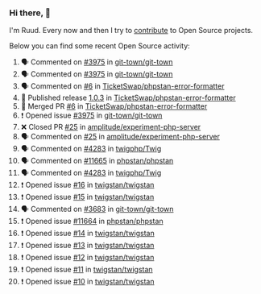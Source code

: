 ### Hi there, 👋

I'm Ruud. Every now and then I try to [contribute](https://github.com/pulls?q=+is%3Apr+author%3Aruudk+archived%3Afalse+is%3Apublic+) to Open Source projects.

Below you can find some recent Open Source activity:

<!--START_SECTION:activity-->
1. 🗣 Commented on [#3975](https://github.com/git-town/git-town/issues/3975#issuecomment-2343452130) in [git-town/git-town](https://github.com/git-town/git-town)
2. 🗣 Commented on [#3975](https://github.com/git-town/git-town/issues/3975#issuecomment-2342758723) in [git-town/git-town](https://github.com/git-town/git-town)
3. 🗣 Commented on [#6](https://github.com/TicketSwap/phpstan-error-formatter/pull/6#issuecomment-2341546647) in [TicketSwap/phpstan-error-formatter](https://github.com/TicketSwap/phpstan-error-formatter)
4. 🚀 Published release [1.0.3](https://github.com/TicketSwap/phpstan-error-formatter/releases/tag/1.0.3) in [TicketSwap/phpstan-error-formatter](https://github.com/TicketSwap/phpstan-error-formatter)
5. 🎉 Merged PR [#6](https://github.com/TicketSwap/phpstan-error-formatter/pull/6) in [TicketSwap/phpstan-error-formatter](https://github.com/TicketSwap/phpstan-error-formatter)
6. ❗ Opened issue [#3975](https://github.com/git-town/git-town/issues/3975) in [git-town/git-town](https://github.com/git-town/git-town)
7. ❌ Closed PR [#25](https://github.com/amplitude/experiment-php-server/pull/25) in [amplitude/experiment-php-server](https://github.com/amplitude/experiment-php-server)
8. 🗣 Commented on [#25](https://github.com/amplitude/experiment-php-server/pull/25#issuecomment-2340137616) in [amplitude/experiment-php-server](https://github.com/amplitude/experiment-php-server)
9. 🗣 Commented on [#4283](https://github.com/twigphp/Twig/pull/4283#issuecomment-2339919718) in [twigphp/Twig](https://github.com/twigphp/Twig)
10. 🗣 Commented on [#11665](https://github.com/phpstan/phpstan/issues/11665#issuecomment-2339842134) in [phpstan/phpstan](https://github.com/phpstan/phpstan)
11. 🗣 Commented on [#4283](https://github.com/twigphp/Twig/pull/4283#issuecomment-2339816278) in [twigphp/Twig](https://github.com/twigphp/Twig)
12. ❗ Opened issue [#16](https://github.com/twigstan/twigstan/issues/16) in [twigstan/twigstan](https://github.com/twigstan/twigstan)
13. ❗ Opened issue [#15](https://github.com/twigstan/twigstan/issues/15) in [twigstan/twigstan](https://github.com/twigstan/twigstan)
14. 🗣 Commented on [#3683](https://github.com/git-town/git-town/issues/3683#issuecomment-2337990456) in [git-town/git-town](https://github.com/git-town/git-town)
15. ❗ Opened issue [#11664](https://github.com/phpstan/phpstan/issues/11664) in [phpstan/phpstan](https://github.com/phpstan/phpstan)
16. ❗ Opened issue [#14](https://github.com/twigstan/twigstan/issues/14) in [twigstan/twigstan](https://github.com/twigstan/twigstan)
17. ❗ Opened issue [#13](https://github.com/twigstan/twigstan/issues/13) in [twigstan/twigstan](https://github.com/twigstan/twigstan)
18. ❗ Opened issue [#12](https://github.com/twigstan/twigstan/issues/12) in [twigstan/twigstan](https://github.com/twigstan/twigstan)
19. ❗ Opened issue [#11](https://github.com/twigstan/twigstan/issues/11) in [twigstan/twigstan](https://github.com/twigstan/twigstan)
20. ❗ Opened issue [#10](https://github.com/twigstan/twigstan/issues/10) in [twigstan/twigstan](https://github.com/twigstan/twigstan)
<!--END_SECTION:activity-->
